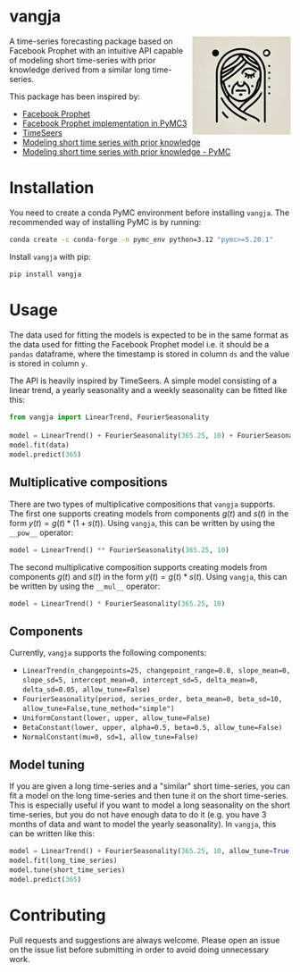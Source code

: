# vangja

<img src="https://raw.githubusercontent.com/jovan-krajevski/vangja/refs/heads/main/images/logo.webp" width="35%" height="35%" align="right" />

A time-series forecasting package based on Facebook Prophet with an intuitive API capable of modeling short time-series with prior knowledge derived from a similar long time-series.

This package has been inspired by:

* [Facebook Prophet](https://facebook.github.io/prophet/docs/quick_start.html)
* [Facebook Prophet implementation in PyMC3](https://www.ritchievink.com/blog/2018/10/09/build-facebooks-prophet-in-pymc3-bayesian-time-series-analyis-with-generalized-additive-models/)
* [TimeSeers](https://github.com/MBrouns/timeseers)
* [Modeling short time series with prior knowledge](https://minimizeregret.com/short-time-series-prior-knowledge)
* [Modeling short time series with prior knowledge - PyMC](https://juanitorduz.github.io/short_time_series_pymc/)

# Installation

You need to create a conda PyMC environment before installing `vangja`. The recommended way of installing PyMC is by running:

```bash
conda create -c conda-forge -n pymc_env python=3.12 "pymc>=5.20.1"
```

Install `vangja` with pip:

```bash
pip install vangja
```

# Usage

The data used for fitting the models is expected to be in the same format as the data used for fitting the Facebook Prophet model i.e. it should be a `pandas` dataframe, where the timestamp is stored in column `ds` and the value is stored in column `y`.

The API is heavily inspired by TimeSeers. A simple model consisting of a linear trend, a yearly seasonality and a weekly seasonality can be fitted like this:

```python
from vangja import LinearTrend, FourierSeasonality

model = LinearTrend() + FourierSeasonality(365.25, 10) + FourierSeasonality(7, 10)
model.fit(data)
model.predict(365)
```

## Multiplicative compositions

There are two types of multiplicative compositions that `vangja` supports. The first one supports creating models from components $g(t)$ and $s(t)$ in the form $y(t)=g(t) * (1 + s(t))$. Using `vangja`, this can be written by using the `__pow__` operator:

```python
model = LinearTrend() ** FourierSeasonality(365.25, 10)
```

The second multiplicative composition supports creating models from components $g(t)$ and $s(t)$ in the form $y(t)=g(t) * s(t)$. Using `vangja`, this can be written by using the `__mul__` operator:

```python
model = LinearTrend() * FourierSeasonality(365.25, 10)
```

## Components

Currently, `vangja` supports the following components:

* `LinearTrend(n_changepoints=25, changepoint_range=0.8, slope_mean=0, slope_sd=5, intercept_mean=0, intercept_sd=5, delta_mean=0, delta_sd=0.05, allow_tune=False)`
* `FourierSeasonality(period, series_order, beta_mean=0, beta_sd=10, allow_tune=False,tune_method="simple")`
* `UniformConstant(lower, upper, allow_tune=False)`
* `BetaConstant(lower, upper, alpha=0.5, beta=0.5, allow_tune=False)`
* `NormalConstant(mu=0, sd=1, allow_tune=False)`

## Model tuning

If you are given a long time-series and a "similar" short time-series, you can fit a model on the long time-series and then tune it on the short time-series. This is especially useful if you want to model a long seasonality on the short time-series, but you do not have enough data to do it (e.g. you have 3 months of data and want to model the yearly seasonality). In `vangja`, this can be written like this:

```python
model = LinearTrend() + FourierSeasonality(365.25, 10, allow_tune=True)
model.fit(long_time_series)
model.tune(short_time_series)
model.predict(365)
```

# Contributing

Pull requests and suggestions are always welcome. Please open an issue on the issue list before submitting in order to avoid doing unnecessary work.
